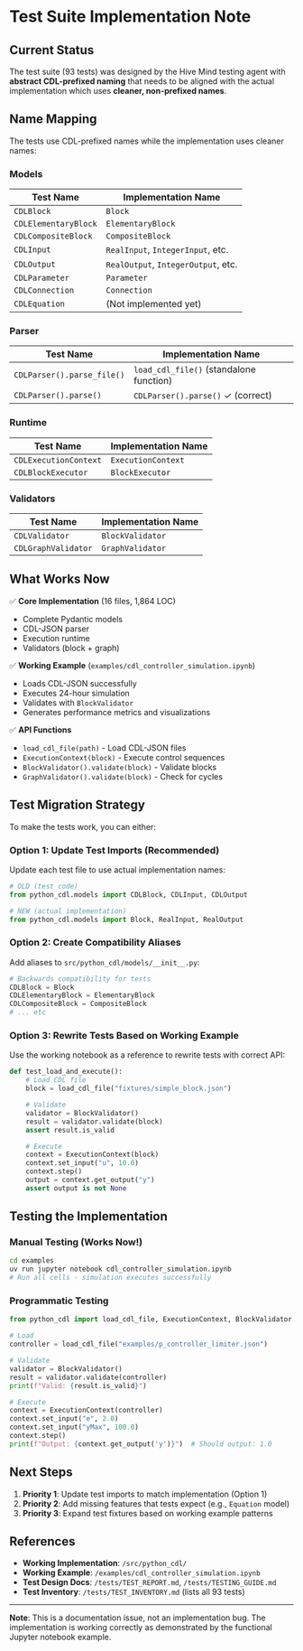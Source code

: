 # Test Suite Implementation Note

## Current Status

The test suite (93 tests) was designed by the Hive Mind testing agent with **abstract CDL-prefixed naming** that needs to be aligned with the actual implementation which uses **cleaner, non-prefixed names**.

## Name Mapping

The tests use CDL-prefixed names while the implementation uses cleaner names:

### Models
| Test Name | Implementation Name |
|-----------|-------------------|
| `CDLBlock` | `Block` |
| `CDLElementaryBlock` | `ElementaryBlock` |
| `CDLCompositeBlock` | `CompositeBlock` |
| `CDLInput` | `RealInput`, `IntegerInput`, etc. |
| `CDLOutput` | `RealOutput`, `IntegerOutput`, etc. |
| `CDLParameter` | `Parameter` |
| `CDLConnection` | `Connection` |
| `CDLEquation` | (Not implemented yet) |

### Parser
| Test Name | Implementation Name |
|-----------|-------------------|
| `CDLParser().parse_file()` | `load_cdl_file()` (standalone function) |
| `CDLParser().parse()` | `CDLParser().parse()` ✓ (correct) |

### Runtime
| Test Name | Implementation Name |
|-----------|-------------------|
| `CDLExecutionContext` | `ExecutionContext` |
| `CDLBlockExecutor` | `BlockExecutor` |

### Validators
| Test Name | Implementation Name |
|-----------|-------------------|
| `CDLValidator` | `BlockValidator` |
| `CDLGraphValidator` | `GraphValidator` |

## What Works Now

✅ **Core Implementation** (16 files, 1,864 LOC)
- Complete Pydantic models
- CDL-JSON parser
- Execution runtime
- Validators (block + graph)

✅ **Working Example** (`examples/cdl_controller_simulation.ipynb`)
- Loads CDL-JSON successfully
- Executes 24-hour simulation
- Validates with `BlockValidator`
- Generates performance metrics and visualizations

✅ **API Functions**
- `load_cdl_file(path)` - Load CDL-JSON files
- `ExecutionContext(block)` - Execute control sequences
- `BlockValidator().validate(block)` - Validate blocks
- `GraphValidator().validate(block)` - Check for cycles

## Test Migration Strategy

To make the tests work, you can either:

### Option 1: Update Test Imports (Recommended)
Update each test file to use actual implementation names:

```python
# OLD (test code)
from python_cdl.models import CDLBlock, CDLInput, CDLOutput

# NEW (actual implementation)
from python_cdl.models import Block, RealInput, RealOutput
```

### Option 2: Create Compatibility Aliases
Add aliases to `src/python_cdl/models/__init__.py`:

```python
# Backwards compatibility for tests
CDLBlock = Block
CDLElementaryBlock = ElementaryBlock
CDLCompositeBlock = CompositeBlock
# ... etc
```

### Option 3: Rewrite Tests Based on Working Example
Use the working notebook as a reference to rewrite tests with correct API:

```python
def test_load_and_execute():
    # Load CDL file
    block = load_cdl_file("fixtures/simple_block.json")

    # Validate
    validator = BlockValidator()
    result = validator.validate(block)
    assert result.is_valid

    # Execute
    context = ExecutionContext(block)
    context.set_input("u", 10.0)
    context.step()
    output = context.get_output("y")
    assert output is not None
```

## Testing the Implementation

### Manual Testing (Works Now!)

```bash
cd examples
uv run jupyter notebook cdl_controller_simulation.ipynb
# Run all cells - simulation executes successfully
```

### Programmatic Testing

```python
from python_cdl import load_cdl_file, ExecutionContext, BlockValidator

# Load
controller = load_cdl_file("examples/p_controller_limiter.json")

# Validate
validator = BlockValidator()
result = validator.validate(controller)
print(f"Valid: {result.is_valid}")

# Execute
context = ExecutionContext(controller)
context.set_input("e", 2.0)
context.set_input("yMax", 100.0)
context.step()
print(f"Output: {context.get_output('y')}")  # Should output: 1.0
```

## Next Steps

1. **Priority 1**: Update test imports to match implementation (Option 1)
2. **Priority 2**: Add missing features that tests expect (e.g., `Equation` model)
3. **Priority 3**: Expand test fixtures based on working example patterns

## References

- **Working Implementation**: `/src/python_cdl/`
- **Working Example**: `/examples/cdl_controller_simulation.ipynb`
- **Test Design Docs**: `/tests/TEST_REPORT.md`, `/tests/TESTING_GUIDE.md`
- **Test Inventory**: `/tests/TEST_INVENTORY.md` (lists all 93 tests)

---

**Note**: This is a documentation issue, not an implementation bug. The implementation is working correctly as demonstrated by the functional Jupyter notebook example.
